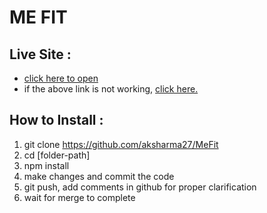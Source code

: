 # ME FIT

## Live Site : 
- [click here to open](https://me-fit-xi.vercel.app/)
- if the above link is not working, [click here.](https://aks-fit-ness.netlify.app/)
## How to Install : 
1) git clone https://github.com/aksharma27/MeFit
2) cd [folder-path]
3) npm install
4) make changes and commit the code
5) git push, add comments in github for proper clarification
6) wait for merge to complete
